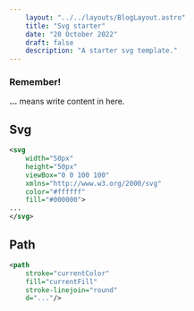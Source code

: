 ```yaml
---
    layout: "../../layouts/BlogLayout.astro"
    title: "Svg starter"
    date: "20 October 2022"
    draft: false 
    description: "A starter svg template."
---
```


### Remember!

**...** means write content in here.

## Svg

```xml
<svg
    width="50px"
    height="50px"
    viewBox="0 0 100 100"
    xmlns="http://www.w3.org/2000/svg"
    color="#ffffff"
    fill="#000000">
...
</svg>
```

## Path

```xml
<path
    stroke="currentColor"
    fill="currentFill"
    stroke-linejoin="round"
    d="..."/>
```
